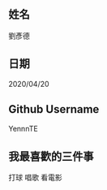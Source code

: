 姓名
----
劉彥德

日期
----
2020/04/20

Github Username
---------------
YennnTE

我最喜歡的三件事
---------------
打球 唱歌 看電影